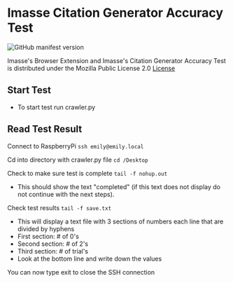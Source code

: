 # Imasse Citation Generator Accuracy Test

![GitHub manifest version](https://img.shields.io/github/manifest-json/v/imasse-dev/imasse-extension.svg?style=flat-square) 

Imasse's Browser Extension and Imasse's Citation Generator Accuracy Test is distributed under the Mozilla Public License 2.0 [License](LICENSE)

## Start Test
- To start test run crawler.py

## Read Test Result
Connect to RaspberryPi
```ssh emily@emily.local```

Cd into directory with crawler.py file
```cd /Desktop```

Check to make sure test is complete
```tail -f nohup.out```
- This should show the text "completed" (if this text does not display do not continue with the next steps).

Check test results
```tail -f save.txt```
- This will display a text file with 3 sections of numbers each line that are divided by hyphens
 - First section: # of 0's
 - Second section: # of 2's
 - Third section: # of trial's
- Look at the bottom line and write down the values

You can now type exit to close the SSH connection
